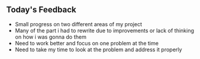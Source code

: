 ## Today's Feedback
- Small progress on two different areas of my project
- Many of the part i had to rewrite due to improvements or lack of thinking on how i was gonna do them
- Need to work better and focus on one problem at the time
- Need to take my time to look at the problem and address it properly
